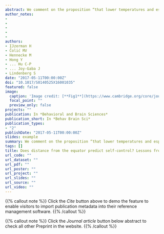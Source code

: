 ```yaml
---
abstract: We comment on the proposition “that lower temperatures and especially greater seasonal variation in temperature call for individuals and societies to adopt … a greater degree of self-control” (Van Lange et al., sect. 3, para. 4) for which we cannot find empirical support in a large data set with data-driven analyses. After providing greater nuance in our theoretical review, we suggest that Van Lange et al. revisit their model with an eye toward the social determinants of self-control.
author_notes:
- 
- 
- 
- 
- 
authors:
- IJzerman H
- Čolić MV
- Hennecke M
- Hong Y
- ... Hu C-P
- ... Joy-Gaba J
- Lindenberg S
date: "2017-05-11T00:00:00Z"
doi: "10.1017/S0140525X16001035"
featured: false
image:
  caption: 'Image credit: [**Fig1**](https://www.cambridge.org/core/journals/behavioral-and-brain-sciences/article/abs/does-distance-from-the-equator-predict-selfcontrol-lessons-from-the-human-penguin-project/5A4E22F04F8DCD74B035905987618E2B)'
  focal_point: ""
  preview_only: false
projects: ""
publication: In *Behavioral and Brain Sciences*
publication_short: In *Behav Brain Sci*
publication_types: 
- "2"
publishDate: "2017-05-11T00:00:00Z"
slides: example
summary: We comment on the proposition “that lower temperatures and especially greater seasonal variation in temperature call for individuals and societies to adopt … a greater degree of self-control” (Van Lange et al., sect. 3, para. 4) for which we cannot find empirical support in a large data set with data-driven analyses. After providing greater nuance in our theoretical review, we suggest that Van Lange et al. revisit their model with an eye toward the social determinants of self-control.
tags: []
title: Does distance from the equator predict self-control? Lessons from the Human Penguin Project
url_code: ""
url_dataset: ""
url_pdf: ""
url_poster: ""
url_project: ""
url_slides: ""
url_source: ""
url_video: ""
---
```


{{% callout note %}}
Click the _Cite_ button above to demo the feature to enable visitors to import publication metadata into their reference management software.
{{% /callout %}}

{{% callout note %}}
Click the _Journal article_ button below abstract to check all other Preprint in the website.
{{% /callout %}}
